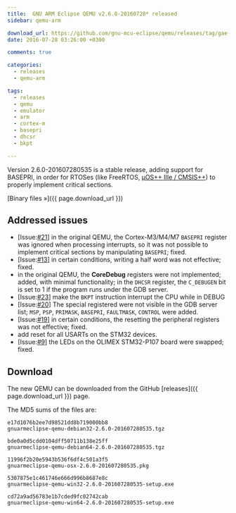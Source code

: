 ```yaml
---
title:  GNU ARM Eclipse QEMU v2.6.0-20160728* released
sidebar: qemu-arm

download_url: https://github.com/gnu-mcu-eclipse/qemu/releases/tag/gae-2.6.0-20160728/
date: 2016-07-28 03:26:00 +0300

comments: true

categories:
  - releases
  - qemu-arm

tags:
  - releases
  - qemu
  - emulator
  - arm
  - cortex-m
  - basepri
  - dhcsr
  - bkpt

---
```


Version 2.6.0-201607280535 is a stable release, adding support for BASEPRI, in order for RTOSes (like FreeRTOS, [µOS++ IIIe / CMSIS++](https://micro-os-plus.github.io)) to properly implement critical sections.

[Binary files »]({{ page.download_url }})

## Addressed issues

- [Issue:[#21](https://github.com/gnu-mcu-eclipse/qemu/issues/21)] in the original QEMU, the Cortex-M3/M4/M7 `BASEPRI` register was ignored when processing interrupts, so it was not possible to implement critical sections by manipulating `BASEPRI`; fixed.
- [Issue:[#13](https://github.com/gnu-mcu-eclipse/qemu/issues/13)] in certain conditions, writing a half word was not effective; fixed.
- in the original QEMU, the **CoreDebug** registers were not implemented; added, with minimal functionality; in the `DHCSR` register, the `C_DEBUGEN` bit is set to 1 if the program runs under the GDB server.
- [Issue:[#23](https://github.com/gnu-mcu-eclipse/qemu/issues/23)] make the `BKPT` instruction interrupt the CPU while in DEBUG
- [Issue:[#20](https://github.com/gnu-mcu-eclipse/qemu/issues/20)] The special registered were not visible in the GDB server list; `MSP`, `PSP`, `PRIMASK`, `BASEPRI`, `FAULTMASK`, `CONTROL` were added.
- [Issue:[#19](https://github.com/gnu-mcu-eclipse/qemu/issues/19)] in certain conditions, the resetting the peripheral registers was not effective; fixed.
- add reset for all USARTs on the STM32 devices.
- [Issue:[#9](https://github.com/gnu-mcu-eclipse/qemu/issues/9)] the LEDs on the OLIMEX STM32-P107 board were swapped; fixed.

## Download

The new QEMU can be downloaded from the GitHub [releases]({{ page.download_url }}) page.

The MD5 sums of the files are:

```console
e17d1076b2ee7d98521dd8b719000bb8
gnuarmeclipse-qemu-debian32-2.6.0-201607280535.tgz

bde0a0d5cdd0104dff50711b138e25ff
gnuarmeclipse-qemu-debian64-2.6.0-201607280535.tgz

11996f2b20e5943b536f6df4c501a3f5
gnuarmeclipse-qemu-osx-2.6.0-201607280535.pkg

5307875e1c461746e666d996b8687e8c
gnuarmeclipse-qemu-win32-2.6.0-201607280535-setup.exe

cd72a9ad56783e1b7cded9fc02742cab
gnuarmeclipse-qemu-win64-2.6.0-201607280535-setup.exe

```
